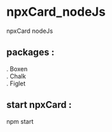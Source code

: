 # npxCard_nodeJs
npxCard nodeJs
## packages :
. Boxen  
. Chalk  
. Figlet  

## start npxCard : 
npm start 